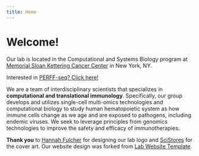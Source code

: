 ```yaml
---
title: Home
---
```


# Welcome! 

Our lab is located in the Computational and Systems Biology program at
[Memorial Sloan Kettering Cancer Center](https://www.mskcc.org/) in New York, NY. 

Interested in [PERFF-seq? Click here!](perffseq)

We are a team of interdisciplinary scientists that specializes in <b>computational and translational immunology</b>.
Specifically, our group develops and utilizes single-cell multi-omics technologies and
computational biology to study human hematopoietic system as how immune cells change as we age and 
are exposed to pathogens, including endemic viruses. 
We seek to leverage principles from genomics technologies to improve the safety and efficacy of 
immunotherapies.

<b>Thank you</b> to [Hannah Fulcher](https://www.hannahruthfulcher.com/) for designing our lab logo and
[SciStores](https://scistories.com/) for the cover art.
Our website design was forked from [Lab Website Template](https://github.com/greenelab/lab-website-template).

